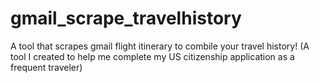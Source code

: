 # gmail_scrape_travelhistory
 A tool that scrapes gmail flight itinerary to combile your travel history! (A tool I created to help me complete my US citizenship application as a frequent traveler)
